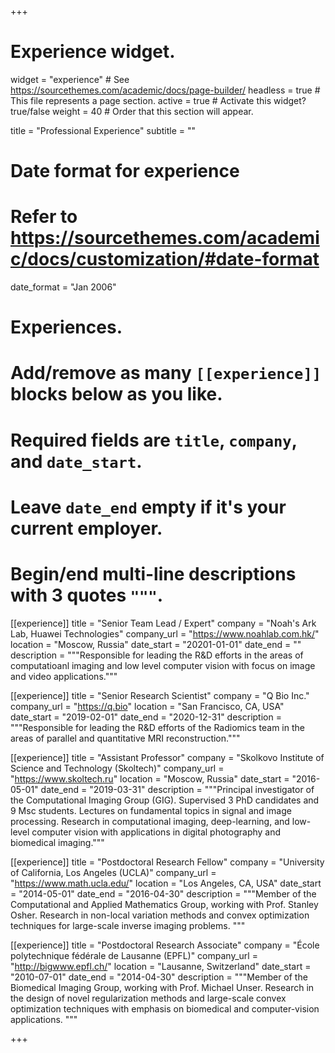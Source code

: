 +++
# Experience widget.
widget = "experience"  # See https://sourcethemes.com/academic/docs/page-builder/
headless = true  # This file represents a page section.
active = true  # Activate this widget? true/false
weight = 40  # Order that this section will appear.

title = "Professional Experience"
subtitle = ""

# Date format for experience
#   Refer to https://sourcethemes.com/academic/docs/customization/#date-format
date_format = "Jan 2006"

# Experiences.
#   Add/remove as many `[[experience]]` blocks below as you like.
#   Required fields are `title`, `company`, and `date_start`.
#   Leave `date_end` empty if it's your current employer.
#   Begin/end multi-line descriptions with 3 quotes `"""`.
[[experience]]
  title = "Senior Team Lead / Expert"
  company = "Noah's Ark Lab, Huawei Technologies"
  company_url = "https://www.noahlab.com.hk/"
  location = "Moscow, Russia"
  date_start = "20201-01-01"
  date_end = ""
  description = """Responsible for leading the R&D efforts in the areas of computatioanl imaging and low level computer vision with focus on image and video applications."""

[[experience]]
  title = "Senior Research Scientist"
  company = "Q Bio Inc."
  company_url = "https://q.bio"
  location = "San Francisco, CA, USA"
  date_start = "2019-02-01"
  date_end = "2020-12-31"
  description = """Responsible for leading the R&D efforts of the Radiomics team in the areas of parallel and quantitative MRI reconstruction."""

[[experience]]
  title = "Assistant Professor"
  company = "Skolkovo Institute of Science and Technology (Skoltech)"
  company_url = "https://www.skoltech.ru"
  location = "Moscow, Russia"
  date_start = "2016-05-01"
  date_end = "2019-03-31"
  description = """Principal investigator of the Computational Imaging Group (GIG). Supervised 3 PhD candidates and 9 Msc students. Lectures on fundamental topics in signal and image processing. Research in computational imaging, deep-learning, and low-level computer vision with applications in digital photography and biomedical imaging."""

[[experience]]
  title = "Postdoctoral Research Fellow"
  company = "University of California, Los Angeles (UCLA)"
  company_url = "https://www.math.ucla.edu/"
  location = "Los Angeles, CA, USA"
  date_start = "2014-05-01"
  date_end = "2016-04-30"
  description = """Member of the Computational and Applied Mathematics Group, working with Prof. Stanley Osher. Research in non-local variation methods and convex optimization techniques for large-scale inverse imaging problems. """

[[experience]]
  title = "Postdoctoral Research Associate"
  company = "École polytechnique fédérale de Lausanne (EPFL)"
  company_url = "http://bigwww.epfl.ch/"
  location = "Lausanne, Switzerland"
  date_start = "2010-07-01"
  date_end = "2014-04-30"
  description = """Member of the Biomedical Imaging Group, working with Prof. Michael Unser. Research in the design of novel regularization methods and large-scale convex optimization techniques with emphasis on biomedical and computer-vision applications. """

+++
